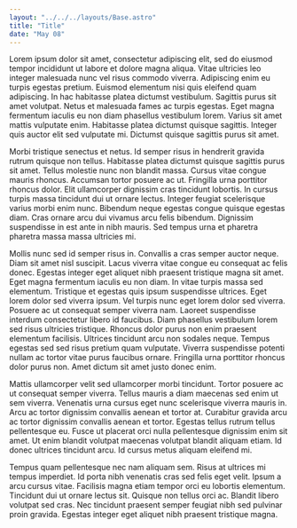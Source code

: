 ```yaml
---
layout: "../../../layouts/Base.astro"
title: "Title"
date: "May 08"
---
```


Lorem ipsum dolor sit amet, consectetur adipiscing elit, sed do eiusmod tempor incididunt ut labore et dolore magna aliqua. Vitae ultricies leo integer malesuada nunc vel risus commodo viverra. Adipiscing enim eu turpis egestas pretium. Euismod elementum nisi quis eleifend quam adipiscing. In hac habitasse platea dictumst vestibulum. Sagittis purus sit amet volutpat. Netus et malesuada fames ac turpis egestas. Eget magna fermentum iaculis eu non diam phasellus vestibulum lorem. Varius sit amet mattis vulputate enim. Habitasse platea dictumst quisque sagittis. Integer quis auctor elit sed vulputate mi. Dictumst quisque sagittis purus sit amet.

Morbi tristique senectus et netus. Id semper risus in hendrerit gravida rutrum quisque non tellus. Habitasse platea dictumst quisque sagittis purus sit amet. Tellus molestie nunc non blandit massa. Cursus vitae congue mauris rhoncus. Accumsan tortor posuere ac ut. Fringilla urna porttitor rhoncus dolor. Elit ullamcorper dignissim cras tincidunt lobortis. In cursus turpis massa tincidunt dui ut ornare lectus. Integer feugiat scelerisque varius morbi enim nunc. Bibendum neque egestas congue quisque egestas diam. Cras ornare arcu dui vivamus arcu felis bibendum. Dignissim suspendisse in est ante in nibh mauris. Sed tempus urna et pharetra pharetra massa massa ultricies mi.

Mollis nunc sed id semper risus in. Convallis a cras semper auctor neque. Diam sit amet nisl suscipit. Lacus viverra vitae congue eu consequat ac felis donec. Egestas integer eget aliquet nibh praesent tristique magna sit amet. Eget magna fermentum iaculis eu non diam. In vitae turpis massa sed elementum. Tristique et egestas quis ipsum suspendisse ultrices. Eget lorem dolor sed viverra ipsum. Vel turpis nunc eget lorem dolor sed viverra. Posuere ac ut consequat semper viverra nam. Laoreet suspendisse interdum consectetur libero id faucibus. Diam phasellus vestibulum lorem sed risus ultricies tristique. Rhoncus dolor purus non enim praesent elementum facilisis. Ultrices tincidunt arcu non sodales neque. Tempus egestas sed sed risus pretium quam vulputate. Viverra suspendisse potenti nullam ac tortor vitae purus faucibus ornare. Fringilla urna porttitor rhoncus dolor purus non. Amet dictum sit amet justo donec enim.

Mattis ullamcorper velit sed ullamcorper morbi tincidunt. Tortor posuere ac ut consequat semper viverra. Tellus mauris a diam maecenas sed enim ut sem viverra. Venenatis urna cursus eget nunc scelerisque viverra mauris in. Arcu ac tortor dignissim convallis aenean et tortor at. Curabitur gravida arcu ac tortor dignissim convallis aenean et tortor. Egestas tellus rutrum tellus pellentesque eu. Fusce ut placerat orci nulla pellentesque dignissim enim sit amet. Ut enim blandit volutpat maecenas volutpat blandit aliquam etiam. Id donec ultrices tincidunt arcu. Id cursus metus aliquam eleifend mi.

Tempus quam pellentesque nec nam aliquam sem. Risus at ultrices mi tempus imperdiet. Id porta nibh venenatis cras sed felis eget velit. Ipsum a arcu cursus vitae. Facilisis magna etiam tempor orci eu lobortis elementum. Tincidunt dui ut ornare lectus sit. Quisque non tellus orci ac. Blandit libero volutpat sed cras. Nec tincidunt praesent semper feugiat nibh sed pulvinar proin gravida. Egestas integer eget aliquet nibh praesent tristique magna.